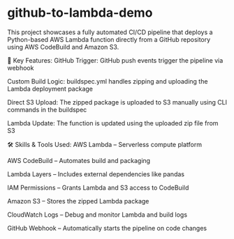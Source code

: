 # github-to-lambda-demo
This project showcases a fully automated CI/CD pipeline that deploys a Python-based AWS Lambda function directly from a GitHub repository using AWS CodeBuild and Amazon S3.

🔧 Key Features:
GitHub Trigger: GitHub push events trigger the pipeline via webhook

Custom Build Logic: buildspec.yml handles zipping and uploading the Lambda deployment package

Direct S3 Upload: The zipped package is uploaded to S3 manually using CLI commands in the buildspec

Lambda Update: The function is updated using the uploaded zip file from S3

🛠 Skills & Tools Used:
AWS Lambda – Serverless compute platform

AWS CodeBuild – Automates build and packaging

Lambda Layers – Includes external dependencies like pandas

IAM Permissions – Grants Lambda and S3 access to CodeBuild

Amazon S3 – Stores the zipped Lambda package

CloudWatch Logs – Debug and monitor Lambda and build logs

GitHub Webhook – Automatically starts the pipeline on code changes


